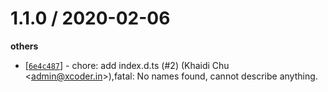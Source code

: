 
1.1.0 / 2020-02-06
==================

**others**
  * [[`6e4c487`](http://github.com/XadillaX/scarlet-task/commit/6e4c48734b4ac63f78660b820c0627b7fb6fa15d)] - chore: add index.d.ts (#2) (Khaidi Chu <<admin@xcoder.in>>),fatal: No names found, cannot describe anything.

